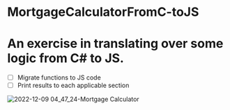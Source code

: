 # MortgageCalculatorFromC-toJS
# An exercise in translating over some logic from C# to JS. 

- [ ] Migrate functions to JS code
- [ ] Print results to each applicable section

![2022-12-09 04_47_24-Mortgage Calculator](https://user-images.githubusercontent.com/97664519/206561875-f3e28b8b-eee9-4841-8b4b-a63b5510eda4.png)


